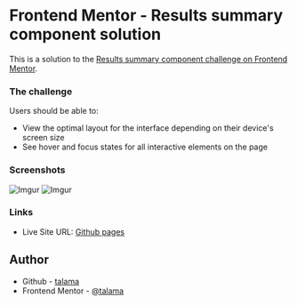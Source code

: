 # Frontend Mentor - Results summary component solution

This is a solution to the [Results summary component challenge on Frontend Mentor](https://www.frontendmentor.io/challenges/results-summary-component-CE_K6s0maV).

### The challenge

Users should be able to:

- View the optimal layout for the interface depending on their device's screen size
- See hover and focus states for all interactive elements on the page

### Screenshots

![Imgur](https://i.imgur.com/IYXzFum.png)
![Imgur](https://i.imgur.com/9SlwSNn.png)

### Links

- Live Site URL: [Github pages](https://talama.github.io/summaryComponent/)

## Author

- Github - [talama](https://github.com/)
- Frontend Mentor - [@talama](https://www.frontendmentor.io/profile/talama)
